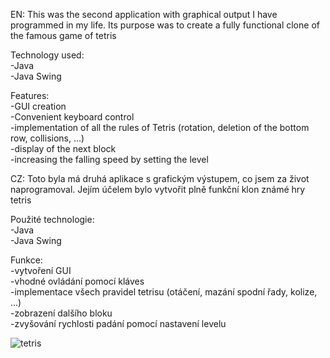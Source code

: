 EN: This was the second application with graphical output I have programmed in my life. Its purpose was to create a fully functional clone of the famous game of tetris

Technology used: <br>
-Java<br>
-Java Swing

Features:<br>
-GUI creation<br >
-Convenient keyboard control<br >
-implementation of all the rules of Tetris (rotation, deletion of the bottom row, collisions, ...)<br >
-display of the next block<br >
-increasing the falling speed by setting the level

CZ: Toto byla má druhá aplikace s grafickým výstupem, co jsem za život naprogramoval. Jejím účelem bylo vytvořit plně funkční klon známé hry tetris

Použité technologie: <br >
-Java<br >
-Java Swing

Funkce:<br >
-vytvoření GUI<br >
-vhodné ovládání pomocí kláves<br >
-implementace všech pravidel tetrisu (otáčení, mazání spodní řady, kolize, ...)<br >
-zobrazení dalšího bloku<br >
-zvyšování rychlosti padání pomocí nastavení levelu

![tetris](https://user-images.githubusercontent.com/68499432/165979466-647dc6e8-181f-41d6-9c19-c567ea3c6e37.png)
